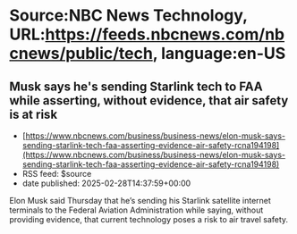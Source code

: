 # Source:NBC News Technology, URL:https://feeds.nbcnews.com/nbcnews/public/tech, language:en-US

## Musk says he's sending Starlink tech to FAA while asserting, without evidence, that air safety is at risk
 - [https://www.nbcnews.com/business/business-news/elon-musk-says-sending-starlink-tech-faa-asserting-evidence-air-safety-rcna194198](https://www.nbcnews.com/business/business-news/elon-musk-says-sending-starlink-tech-faa-asserting-evidence-air-safety-rcna194198)
 - RSS feed: $source
 - date published: 2025-02-28T14:37:59+00:00

Elon Musk said Thursday that he’s sending his Starlink satellite internet terminals to the Federal Aviation Administration while saying, without providing evidence, that current technology poses a risk to air travel safety.

